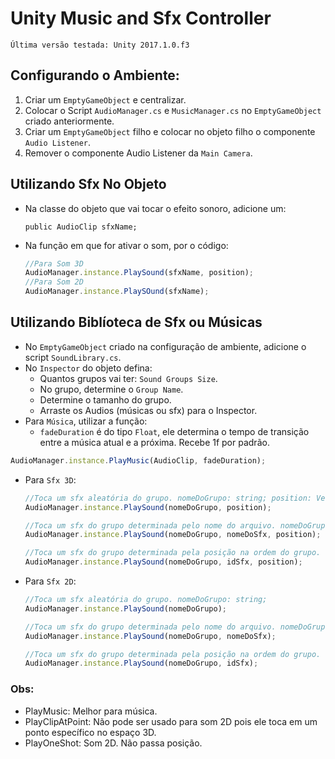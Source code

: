 # Unity Music and Sfx Controller

`Última versão testada: Unity 2017.1.0.f3`

## Configurando o Ambiente:
 1. Criar um `EmptyGameObject` e centralizar.
 2. Colocar o Script `AudioManager.cs` e `MusicManager.cs` no `EmptyGameObject` criado anteriormente.
 3. Criar um `EmptyGameObject` filho e colocar no objeto filho o componente `Audio Listener`.
 4. Remover o componente Audio Listener da `Main Camera`.


## Utilizando Sfx No Objeto
 * Na classe do objeto que vai tocar o efeito sonoro, adicione um:
    ```
    public AudioClip sfxName;
    ```
 * Na função em que for ativar o som, por o código:
    ```Javascript
    //Para Som 3D
    AudioManager.instance.PlaySound(sfxName, position);
    //Para Som 2D
    AudioManager.instance.PlaySOund(sfxName);
    ``` 

## Utilizando Biblíoteca de Sfx ou Músicas
 * No `EmptyGameObject` criado na configuração de ambiente, adicione o script `SoundLibrary.cs`.
 * No `Inspector` do objeto defina:
    * Quantos grupos vai ter: `Sound Groups Size`.
    * No grupo, determine o `Group Name`.
    * Determine o tamanho do grupo.
    * Arraste os Audios (músicas ou sfx) para o Inspector. 
 * Para `Música`, utilizar a função: 
    * `fadeDuration` é do tipo `Float`, ele determina o tempo de transição entre a música atual e a próxima. Recebe 1f por padrão. 
  ```Javascript
  AudioManager.instance.PlayMusic(AudioClip, fadeDuration);
  ```
 * Para `Sfx 3D`:
    ```Javascript
    //Toca um sfx aleatória do grupo. nomeDoGrupo: string; position: Vector3;
    AudioManager.instance.PlaySound(nomeDoGrupo, position);

    //Toca um sfx do grupo determinada pelo nome do arquivo. nomeDoGrupo: string; nomeDoSfx: string; position: Vector3; 
    AudioManager.instance.PlaySound(nomeDoGrupo, nomeDoSfx, position);
    
    //Toca um sfx do grupo determinada pela posição na ordem do grupo. nomeDoGrupo: string; idSfx: int; position: Vector3; 
    AudioManager.instance.PlaySound(nomeDoGrupo, idSfx, position);
    ```

 * Para `Sfx 2D`:
    ```Javascript
    //Toca um sfx aleatória do grupo. nomeDoGrupo: string; 
    AudioManager.instance.PlaySound(nomeDoGrupo);

    //Toca um sfx do grupo determinada pelo nome do arquivo. nomeDoGrupo: string; nomeDoSfx: string;
    AudioManager.instance.PlaySound(nomeDoGrupo, nomeDoSfx);
    
    //Toca um sfx do grupo determinada pela posição na ordem do grupo. nomeDoGrupo: string; idSfx: int;
    AudioManager.instance.PlaySound(nomeDoGrupo, idSfx);
    
    ```

### Obs:
 * PlayMusic: Melhor para música.
 * PlayClipAtPoint: Não pode ser usado para som 2D pois ele toca em um ponto específico no espaço 3D.
 * PlayOneShot: Som 2D. Não passa posição.

